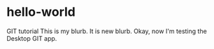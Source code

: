 # hello-world
GIT tutorial 
This is my blurb. It is new blurb.
Okay, now I'm testing the Desktop GIT app.

